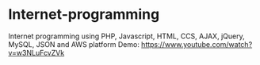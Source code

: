 # Internet-programming
Internet programming using PHP, Javascript, HTML, CCS, AJAX, jQuery, MySQL, JSON and AWS platform
Demo: 
https://www.youtube.com/watch?v=w3NLuFcvZVk
